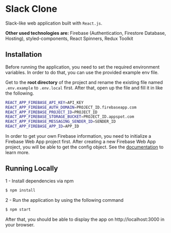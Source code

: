 # Slack Clone

Slack-like web application built with `React.js`.

**Other used technologies are:** Firebase (Authentication, Firestore Database, Hosting), styled-components, React Spinners, Redux Toolkit

## Installation

Before running the application, you need to set the required environment variables. In order to do that, you can use the provided example env file.

Get to the **root directory** of the project and rename the existing file named `.env.example` to `.env.local` first. After that, open up the file and fill it in like the following.

```bash
REACT_APP_FIREBASE_API_KEY=API_KEY
REACT_APP_FIREBASE_AUTH_DOMAIN=PROJECT_ID.firebaseapp.com
REACT_APP_FIREBASE_PROJECT_ID=PROJECT_ID
REACT_APP_FIREBASE_STORAGE_BUCKET=PROJECT_ID.appspot.com
REACT_APP_FIREBASE_MESSAGING_SENDER_ID=SENDER_ID
REACT_APP_FIREBASE_APP_ID=APP_ID
```

In order to get your own Firebase information, you need to initialize a Firebase Web App project first. After creating a new Firebase Web App project, you will be able to get the config object. See the [documentation](https://firebase.google.com/docs/web/learn-more#config-object) to learn more.

## Running Locally

1 - Install dependencies via npm

```bash
$ npm install
```

2 - Run the application by using the following command

```bash
$ npm start
```

After that, you should be able to display the app on http://localhost:3000 in your browser.
